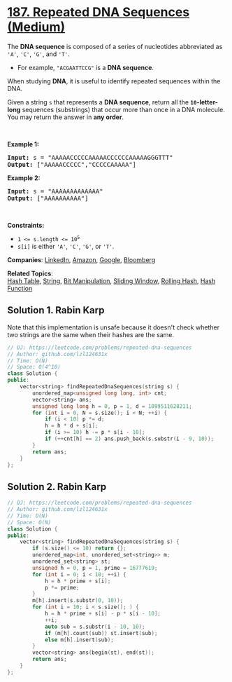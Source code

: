 # [187. Repeated DNA Sequences (Medium)](https://leetcode.com/problems/repeated-dna-sequences)

<p>The <strong>DNA sequence</strong> is composed of a series of nucleotides abbreviated as <code>&#39;A&#39;</code>, <code>&#39;C&#39;</code>, <code>&#39;G&#39;</code>, and <code>&#39;T&#39;</code>.</p>

<ul>
	<li>For example, <code>&quot;ACGAATTCCG&quot;</code> is a <strong>DNA sequence</strong>.</li>
</ul>

<p>When studying <strong>DNA</strong>, it is useful to identify repeated sequences within the DNA.</p>

<p>Given a string <code>s</code> that represents a <strong>DNA sequence</strong>, return all the <strong><code>10</code>-letter-long</strong> sequences (substrings) that occur more than once in a DNA molecule. You may return the answer in <strong>any order</strong>.</p>

<p>&nbsp;</p>
<p><strong class="example">Example 1:</strong></p>
<pre><strong>Input:</strong> s = "AAAAACCCCCAAAAACCCCCCAAAAAGGGTTT"
<strong>Output:</strong> ["AAAAACCCCC","CCCCCAAAAA"]
</pre><p><strong class="example">Example 2:</strong></p>
<pre><strong>Input:</strong> s = "AAAAAAAAAAAAA"
<strong>Output:</strong> ["AAAAAAAAAA"]
</pre>
<p>&nbsp;</p>
<p><strong>Constraints:</strong></p>

<ul>
	<li><code>1 &lt;= s.length &lt;= 10<sup>5</sup></code></li>
	<li><code>s[i]</code> is either <code>&#39;A&#39;</code>, <code>&#39;C&#39;</code>, <code>&#39;G&#39;</code>, or <code>&#39;T&#39;</code>.</li>
</ul>


**Companies**:
[LinkedIn](https://leetcode.com/company/linkedin), [Amazon](https://leetcode.com/company/amazon), [Google](https://leetcode.com/company/google), [Bloomberg](https://leetcode.com/company/bloomberg)

**Related Topics**:  
[Hash Table](https://leetcode.com/tag/hash-table), [String](https://leetcode.com/tag/string), [Bit Manipulation](https://leetcode.com/tag/bit-manipulation), [Sliding Window](https://leetcode.com/tag/sliding-window), [Rolling Hash](https://leetcode.com/tag/rolling-hash), [Hash Function](https://leetcode.com/tag/hash-function)

## Solution 1. Rabin Karp

Note that this implementation is unsafe because it doesn't check whether two strings are the same when their hashes are the same.

```cpp
// OJ: https://leetcode.com/problems/repeated-dna-sequences
// Author: github.com/lzl124631x
// Time: O(N)
// Space: O(4^10)
class Solution {
public:
    vector<string> findRepeatedDnaSequences(string s) {
        unordered_map<unsigned long long, int> cnt;
        vector<string> ans;
        unsigned long long h = 0, p = 1, d = 1099511628211;
        for (int i = 0, N = s.size(); i < N; ++i) {
            if (i < 10) p *= d;
            h = h * d + s[i];
            if (i >= 10) h -= p * s[i - 10];
            if (++cnt[h] == 2) ans.push_back(s.substr(i - 9, 10));
        }
        return ans;
    }
};
```

## Solution 2. Rabin Karp

```cpp
// OJ: https://leetcode.com/problems/repeated-dna-sequences
// Author: github.com/lzl124631x
// Time: O(N)
// Space: O(N)
class Solution {
public:
    vector<string> findRepeatedDnaSequences(string s) {
        if (s.size() <= 10) return {};
        unordered_map<int, unordered_set<string>> m;
        unordered_set<string> st;
        unsigned h = 0, p = 1, prime = 16777619;
        for (int i = 0; i < 10; ++i) {
            h = h * prime + s[i];
            p *= prime;
        }
        m[h].insert(s.substr(0, 10));
        for (int i = 10; i < s.size(); ) {
            h = h * prime + s[i] - p * s[i - 10];
            ++i;
            auto sub = s.substr(i - 10, 10);
            if (m[h].count(sub)) st.insert(sub);
            else m[h].insert(sub);
        }
        vector<string> ans(begin(st), end(st));
        return ans;
    }
};
```